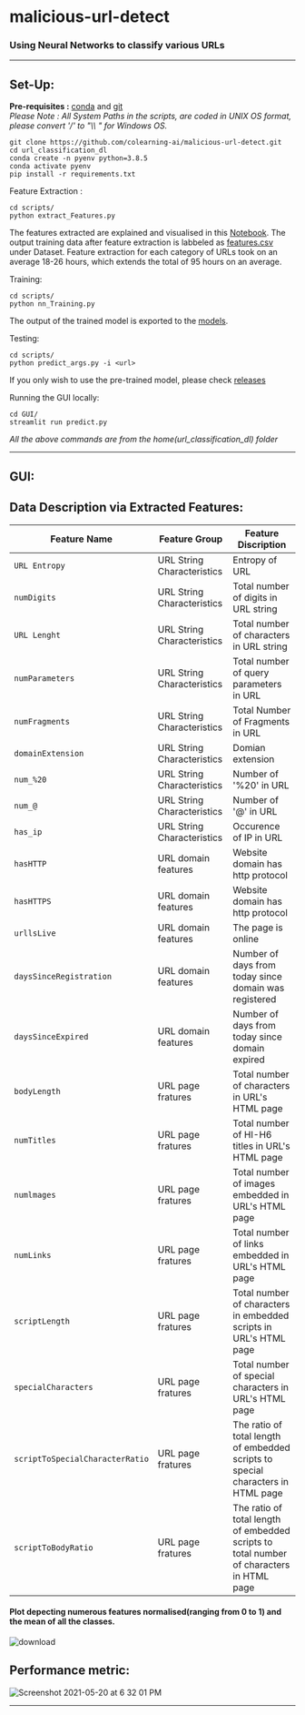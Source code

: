 # malicious-url-detect

### Using Neural Networks to classify various URLs  

<hr style=\"border:0.5px solid gray\"> </hr>

## Set-Up:  
__Pre-requisites :__ [conda](https://repo.anaconda.com/) and [git](https://git-scm.com/)     
*Please Note : All System Paths in the scripts, are coded in UNIX OS format, please convert '/' to "\\\ " for Windows OS.*
```
git clone https://github.com/colearning-ai/malicious-url-detect.git
cd url_classification_dl
conda create -n pyenv python=3.8.5
conda activate pyenv
pip install -r requirements.txt
```
Feature Extraction :    
```
cd scripts/
python extract_Features.py
```
The features extracted are explained and visualised in this [Notebook](https://github.com/colearning-ai/malicious-url-detect/blob/main/Notebook/DataProcessing.ipynb). The output training data after feature extraction is labbeled as [features.csv](https://github.com/colearning-ai/malicious-url-detect/blob/main/Dataset/feature.csv) under Dataset. Feature extraction for each category of URLs took on an average 18-26 hours, which extends the total of 95 hours on an average.  
  
Training:
```
cd scripts/
python nn_Training.py
```
The output of the trained model is exported to the [models](https://github.com/colearning-ai/malicious-url-detect/blob/main/models).  
  
Testing:
```
cd scripts/
python predict_args.py -i <url>
``` 
If you only wish to use the pre-trained model, please check [releases](https://github.com/colearning-ai/malicious-url-detect/releases)    

Running the GUI locally:
```
cd GUI/
streamlit run predict.py
```
*All the above commands are from the home(url_classification_dl) folder*  
<hr style=\"border:0.5px solid gray\"> </hr>   
  
## GUI:  

## Data Description via Extracted Features:
| Feature Name | Feature Group | Feature Discription|
| --- | --- | --- |
| `URL Entropy` | URL String Characteristics | Entropy of URL |
| `numDigits` | URL String Characteristics | Total number of digits in URL string |
| `URL Lenght` | URL String Characteristics | Total number of characters in URL string |
| `numParameters` | URL String Characteristics | Total number of query parameters in URL |
| `numFragments` | URL String Characteristics | Total Number of Fragments in URL |
| `domainExtension` | URL String Characteristics | Domian extension |
| `num_%20` | URL String Characteristics | Number of '%20' in URL |
| `num_@` | URL String Characteristics | Number of '@' in URL |
| `has_ip` | URL String Characteristics | Occurence of IP in URL |
| `hasHTTP` |  URL domain features | Website domain has http protocol |
| `hasHTTPS` | URL domain features | Website domain has http protocol |
| `urllsLive` | URL domain features | The page is online |
| `daysSinceRegistration` | URL domain features | Number of days from today since	domain was registered |
| `daysSinceExpired` | URL domain features | Number of days from today since domain expired |
| `bodyLength` | URL page fratures | Total number of characters in URL's	HTML page |
| `numTitles` | URL page fratures | Total number of HI-H6 titles in URL's	HTML page |
| `numlmages` | URL page fratures | Total number of images embedded in URL's	HTML page |
| `numLinks` | URL page fratures | Total number of links embedded in URL's	HTML page |
| `scriptLength` | URL page fratures | Total number of characters in embedded scripts in URL's HTML page |
| `specialCharacters` | URL page fratures | Total number of special characters in URL's	HTML page |
| `scriptToSpecialCharacterRatio` | URL page fratures | The ratio of total length of embedded scripts to special characters in HTML page |
| `scriptToBodyRatio` | URL page fratures | The ratio of total length of embedded scripts to total number of characters in HTML page |  


  
#### Plot depecting numerous features normalised(ranging from 0 to 1) and the mean of all the classes. 
![download](https://user-images.githubusercontent.com/55501708/119180825-6b1b3680-ba8e-11eb-83a1-e68dc29251d6.png)

## Performance metric:  
![Screenshot 2021-05-20 at 6 32 01 PM](https://user-images.githubusercontent.com/55501708/118983160-c1f31400-b999-11eb-8fd9-dd54a204f6d0.png)  

<hr style=\"border:0.5px solid gray\"> </hr>   
